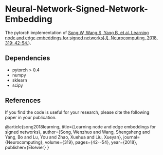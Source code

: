 # Neural-Network-Signed-Network-Embedding

The pytorch implementation of [Song W, Wang S, Yang B, et al. Learning node and edge embeddings for signed networks[J]. Neurocomputing, 2018, 319: 42-54.](https://doi.org/10.1016/j.neucom.2018.08.072)).

## Dependencies
- pytorch > 0.4
- numpy
- sklearn
- scipy

## References
If you find the code is useful for your research, please cite the following paper in your publication.

@article{song2018learning,
  title={Learning node and edge embeddings for signed networks},
  author={Song, Wenzhuo and Wang, Shengsheng and Yang, Bo and Lu, You and Zhao, Xuehua and Liu, Xueyan},
  journal={Neurocomputing},
  volume={319},
  pages={42--54},
  year={2018},
  publisher={Elsevier}
}
